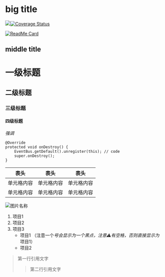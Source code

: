 


big title
==========
![](https://travis-ci.org/66chenbiao/python_code.svg?branch=master)[![Coverage Status](https://coveralls.io/repos/github/66chenbiao/python_code/badge.svg?branch=master)](https://coveralls.io/github/66chenbiao/python_code?branch=master)

[![ReadMe Card](https://github-readme-stats.vercel.app/api/pin/?username=66chenbiao&repo=python_code)](https://github.com/66chenbiao/python_code)


middle title
------------

# 一级标题
## 二级标题
### 三级标题
#### 四级标题

*强调*
```
@Override
protected void onDestroy() {
    EventBus.getDefault().unregister(this); // code
    super.onDestroy();
}
```  

表头  | 表头  | 表头
---- | ----- | ------  
单元格内容  | 单元格内容 | 单元格内容 
单元格内容  | 单元格内容 | 单元格内容 


![图片名称](https://www.baidu.com/img/bd_logo1.png)

1. 项目1
2. 项目2
3. 项目3
    * 项目1 （注意一个*号会显示为一个黑点，注意⚠️有空格，否则直接显示为*项目1）
    * 项目2  

> 第一行引用文字
>> 第二行引用文字
